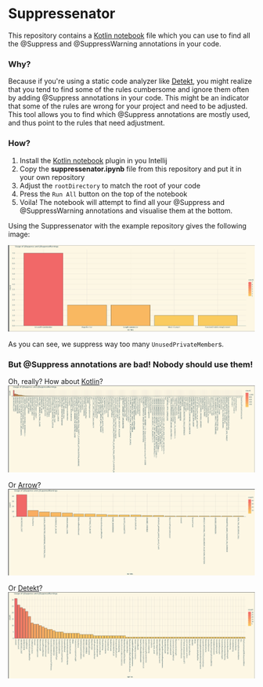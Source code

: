 # Suppressenator

This repository contains a [Kotlin notebook](https://blog.jetbrains.com/kotlin/2023/07/introducing-kotlin-notebook/) 
file which you can use to find all the @Suppress and @SuppressWarning annotations in your code.   

### Why?
Because if you're using a static code analyzer like [Detekt](https://github.com/detekt/detekt), you might realize that 
you tend to find some of the rules cumbersome and ignore them often by adding @Suppress annotations in your code. 
This might be an indicator that some of the rules are wrong for your project and need to be adjusted. This tool allows 
you to find which @Suppress annotations are mostly used, and thus point to the rules that need adjustment.

### How?
1. Install the [Kotlin notebook](https://plugins.jetbrains.com/plugin/16340-kotlin-notebook) plugin in you Intellij
2. Copy the **suppressenator.ipynb** file from this repository and put it in your own repository
3. Adjust the `rootDirectory` to match the root of your code
4. Press the `Run All` button on the top of the notebook 
5. Voila! The notebook will attempt to find all your @Suppress and @SuppressWarning annotations and visualise them at
the bottom.

Using the Suppressenator with the example repository gives the following image: 

![example.png](example.png)

As you can see, we suppress way too many `UnusedPrivateMember`s.

### But @Suppress annotations are bad! Nobody should use them!
Oh, really? How about [Kotlin](https://github.com/JetBrains/kotlin)?
![kotlin.png](kotlin.png)

Or [Arrow](https://github.com/arrow-kt/arrow)?
![arrow.png](arrow.png)

Or [Detekt](https://github.com/detekt/detekt)?
![detekt.png](detekt.png)
